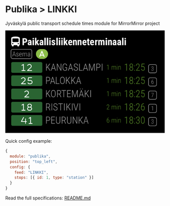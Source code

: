 # Publika > LINKKI

Jyväskylä public transport schedule times module for MirrorMirror project

![Module](cbyuwgft.png)

Quick config example:

```js
{
  module: "publika",
  position: "top_left",
  config: {
    feed: "LINKKI",
    stops: [{ id: 1, type: "station" }]
  }
}
```

Read the full specifications: [README.md](../../README.md#publika)
